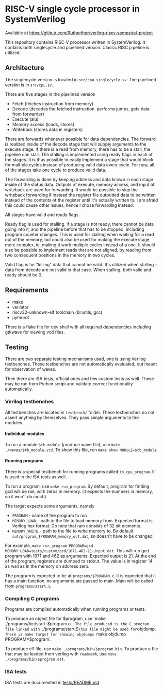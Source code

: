 # RISC-V single cycle processor in SystemVerilog
Available at https://github.com/Rutherther/verilog-riscv-semestral-project

This repository contains RISC-V processor written in SystemVerilog.
It contains both singlecycle and pipelined version.
Classic RISC pipeline is utilized.

## Architecture
The singlecycle version is located in `src/cpu_singlecycle.sv`.
The pipelined version is in `src/cpu.sv`.

There are five stages in the pipelined version
- Fetch (fetches instruction from memory)
- Decode (decodes the fetched instruction, performs jumps, gets data from forwarder)
- Execute (alu)
- Memory access (loads, stores)
- Writeback (stores data in registers)

There are forwards whenever possible for data dependencies.
The forward is realized inside of the decode stage
that will supply arguments to the execute stage.
If there is a read from memory, there has to be a stall,
the pipeline can stall. The stalling is implemented using
ready flags in each of the stages. It is thus possible to easily
implement a stage that would block for multiple cycles
instead of producing valid data every cycle.
For now, all of the stages take one cycle to produce valid data.

The forwarding is done by keeping address and data known in each stage
inside of the status.data. Outputs of execute, memory access, and
input of writeback are used for forwarding. It would be possible to
skip the writeback forwarding if instead the register file outputted data
to be written instead of the contents of the register until it's actually
written to. I am afraid this could cause other issues, hence I chose forwarding instead.

All stages have valid and ready flags.

Ready flag is used for stalling. If a stage is not ready, there cannot
be data going into it, and the pipeline before that has to be stopped,
including program counter changes. This is used for stalling when waiting for a read
out of the memory, but could also be used for making the execute stage more complex,
ie. making it work multiple cycles instead of a one. It should also be possible to implement
reads that are not aligned, by reading from two consequent positions in the memory in two cycles.

Valid flag is for "killing" data that cannot be valid. 
It's utilized when stalling - data from decode are not
valid in that case. When stalling, both valid and ready should be 0.

## Requirements
- make
- verilator
- riscv32-unknown-elf toolchain (binutils, gcc)
- python3

There is a flake file for dev shell with all required dependencies
including gtkwave for viewing vcd files.

## Testing
There are two separate testing mechanisms used,
one is using Verilog testbenches. These testbenches
are not automatically evaluated, but meant for observation
of waves.

Then there are ISA tests, official ones and few custom tests
as well. These may be ran from Python script and validate correct
functionality automatically.

### Verilog testbenches
All testbenches are located in `testbench/` folder.
These testbenches do not assert anything by themselves.
They pass simple arguments to the modules.

#### Individual modules
To run a module `$tb_module` (produce wave file),
use `make ./waves/$tb_module.vcd`.
To show this file, run
`make show MODULE=$tb_module`

#### Running programs
There is a special testbench for running programs
called `tb_cpu_program`.
It is used in the ISA tests as well.

To run a program, use `make run_program`.
By default, program for finding gcd will be ran,
with zeros in memory. (it expects
the numbers in memory, so it won't do much)

The target expects some arguments, namely
- `PROGRAM` - name of the program to run
- `MEMORY_LOAD` - path to the file to load memory from. Expected format is Verilog hex format. Do note that ram consists of 32 bit elements.
- `MEMORY_WRITE` - path to the file to write memory to. By default `out/program_$PROGRAM_memory_out.dat`, so doesn't have to be changed

For example, `make run_program PROGRAM=gcd MEMORY_LOAD=tests/custom/gcd/1071-462-21-input.dat`.
This will run gcd program with 1071 and 462 as arguments. Expected output is 21.
At the end of the program, registers are dumped to stdout. The value is in register 14 as well
as in the memory on address zero.

The program is expected to be at `programs/$PROGRAM.c`.
It is expected that it has a main function, no arguments are passed to main.
Main will be called from `programs/start.S`.

### Compiling C programs
Programs are compiled automatically when running
programs or tests.

To produce an object file for $program,
use `make ./programs/bin/start-$program.o`.
The file produced is the C program file linked with `./programs/start.S`
This file might be used for `objdump`.
There is make target for showing objdumps
`make objdump PROGRAM=$program`.

To produce elf file, use `make ./programs/bin/$program.bin`.
To produce a file that may be loaded from verilog with `readmemh`,
use `make ./programs/bin/$program.dat`.

### ISA tests
ISA tests are documented in [tests/README.md](tests/README.md)
